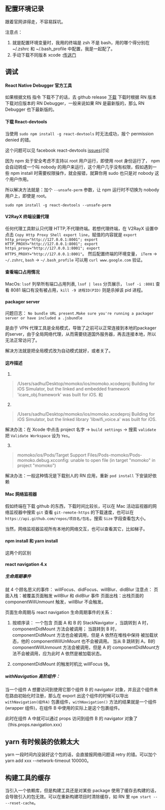 ## 配置环境记录
跟着官网讲得走，不容易踩坑。

注意点：
1. 就是配置环境变量时，我用的终端是 zsh 不是 bash，用的哪个得分别在 ~/.zshrc 和 ~/.bash_profile 中配置，我是一起配了。
2. 手动下载不同版本 xcode :[传送门](https://developer.apple.com/download/more/)

## 调试
#### React Native Debugger 官方工具
如果根据文档 指令 下载不了的话，去 github release [下载](https://github.com/jhen0409/react-native-debugger/releases)
下载时根据 RN 版本下载对应版本的 RN Debugger，一般来说如果 RN 是最新版的，那么 RN Debugger 也下最新版的。
#### 下载 React-devtools
当使用 `sudo npm install -g react-devtools` 时无法成功，报个 permission denied 的错。

这个问题可以见 facebook react-devtools [issues](https://github.com/facebook/react-devtools/issues/741)讨论

因为 npm 处于安全考虑不支持以 root 用户运行，即使用 root 身份运行了， npm 会自动转成一个叫 nobody 的用户来运行，这个用户几乎没有权限，假如遇到一些 npm install 时需要权限操作，就会报错，就算你用 sudo 也只是对 nobody 这个用户作用。

所以解决方法就是：加个 `--unsafe-perm` 参数，让 npm 运行时不切换为 nobody 用户上，即使是 root。

`sudo npm install -g react-devtools --unsafe-perm` 

#### V2RayX 终端设置代理
任何代理工具默认只代理 HTTP,不代理终端。若想代理终端，在 V2RayX 设置中点击 `Copy Http Proxy Shell export line`，赋值的内容就是 `export http_proxy="http://127.0.0.1:8001"; export HTTP_PROXY="http://127.0.0.1:8001"; export https_proxy="http://127.0.0.1:8001"; export HTTPS_PROXY="http://127.0.0.1:8001"`。
然后配置终端的环境变量， `iTerm` -> `~/.zshrc`,  `bash` -> `~/.bash_profile`
可以用 `curl www.google.com` 验证。

#### 查看端口占用情况
MacOs: `lsof` 列举所有端口占用列表, `lsof | less` 分页展示， `lsof -i :8081` 查看 8081 端口有没有被占用，`kill -9 进程ID(PID)` 则是杀掉该 pid 进程。

#### packager server
问题日志： `No bundle URL present.Make sure you're running a packager server or have included a .jsbundle`

是由于 VPN 代理工具是全局模式，导致了之前可以正常连接到本地的packager的server，由于全局网络代理，从而需要绕道国外服务器，再去连接本地，所以无法正常访问了。

解决方法就是把全局模式改为自动模式就好，或者关了。

#### 这咋描述
1.
> /Users/sadhu/Desktop/momoko/ios/momoko.xcodeproj Building for iOS Simulator, but the linked and embedded framework 'icare_obj.framework' was built for iOS.
和
2. 
> /Users/sadhu/Desktop/momoko/ios/momoko.xcodeproj Building for iOS Simulator, but the linked library 'libwifi_voice.a' was built for iOS.

解决办法：在 Xcode 中点击 project 名字 -> `build settings` -> 搜索 `validate` 把 `Validate Workspace` 设为 `Yes`。

3. 
> momoko/ios/Pods/Target Support Files/Pods-momoko/Pods-momoko.debug.xcconfig: unable to open file (in target "momoko" in project "momoko")

解决办法：一般这种情况是下载别人的 RN 应用，重新 `pod install` 下安装好依赖

#### Mac 网络监视器
假如终端在下载 github 的东西，下载时间比较长，可以在 Mac 活动监视器的网络监视器中搜索 `git` 查看 `git-remote-https` 的下载速度，也可以在 `https://api.github.com/repos/项目名/包名`，搜索 `Size` 字段查看包大小。

当然，网络监视器监视所有本地的网络交互，也可以查看其它，比如梯子。

#### npm install 和 yarn install
这两个的区别

#### react navigation 4.x 
##### 生命周期事件
就 4 个顾名思义的事件： willFocus、didFocus、willBlur、didBlur
注意点：
页面入栈：被覆盖页面触发 willBlur 和 didBlur 事件
页面出栈：出栈页面的 componentWillUnmount 触发，willBlur 不会触发。

页面生命周期与 react navigation 生命周期事件的关系：
1. 按顺序读：
一个包含 页面 A 和 B 的 StackNavigator ，当跳转到 A 时，componentDidMount 方法会被调用； 当跳转到 B 时，componentDidMount 方法也会被调用，但是 A 依然在堆栈中保持 被加载状态，他的 componentWillUnMount 也不会被调用。
当从 B 跳转到 A，B的 componentWillUnmount 方法会被调用，但是 A 的 componentDidMount方法不会被调用，应为此时 A 依然是被加载状态。

2. componentDidMount 的触发时机比 willFocus 快。

##### withNavigation 高阶组件：

当一个组件 A 想要访问到使用它那个组件 B 的 navigator 对象，并且这个组件未在路由初始化时注册，那么在 export 出这个组件的时候可以导出 `withNavigation(组件A)` 包裹组件，`withNavigation()` 方法的结果就是一个组件(wrapper 组件)，在组件 B 中使用的实际上是这个包裹组件。

此时在组件 A 中就可以通过 props 访问到组件 B 的 navigator 对象了 （this.props.navigation.xxx）

## yarn 有时候装的依赖太大
 yarn 一段时间内没装好这个包的话，会直接报网络问题请 retry 的错。可以加个 yarn add xxx --network-timeout 100000。

## 构建工具的缓存
当引入一个依赖库，但是构建工具还是对某些 package 使用了缓存去构建的话，会导致引入的包无效。可以在重新构建项目时清除缓存，如 RN 里 `npm start -- --reset-cache`。